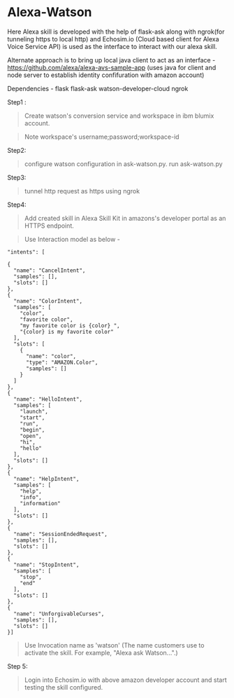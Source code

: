 # Alexa-Watson

Here Alexa skill is developed with the help of flask-ask along with ngrok(for tunneling https to local http) and Echosim.io (Cloud based client for Alexa Voice Service API) is used as the interface to interact with our alexa skill.

Alternate approach is to bring up local java client to act as an interface - https://github.com/alexa/alexa-avs-sample-app (uses java for client and node server to establish identity confifuration with amazon account)

Dependencies -
flask
flask-ask
watson-developer-cloud
ngrok 

Step1 :
 > Create watson's conversion service and workspace in ibm blumix account.
 
 > Note workspace's username;password;workspace-id


Step2:
> configure watson configuration in ask-watson.py. run ask-watson.py

Step3:
> tunnel http request as https using ngrok

Step4:
> Add created skill in Alexa Skill Kit in amazons's developer portal as an HTTPS endpoint.

> Use Interaction model as below -
  
	"intents": [

    {
      "name": "CancelIntent",
      "samples": [],
      "slots": []
    },
    {
      "name": "ColorIntent",
      "samples": [
        "color",
        "favorite color",
        "my favorite color is {color} ",
        "{color} is my favorite color"
      ],
      "slots": [
        {
          "name": "color",
          "type": "AMAZON.Color",
          "samples": []
        }
      ]
    },
    {
      "name": "HelloIntent",
      "samples": [
        "launch",
        "start",
        "run",
        "begin",
        "open",
        "hi",
        "hello"
      ],
      "slots": []
    },
    {
      "name": "HelpIntent",
      "samples": [
        "help",
        "info",
        "information"
      ],
      "slots": []
    },
    {
      "name": "SessionEndedRequest",
      "samples": [],
      "slots": []
    },
    {
      "name": "StopIntent",
      "samples": [
        "stop",
        "end"
      ],
      "slots": []
    },
    {
      "name": "UnforgivableCurses",
      "samples": [],
      "slots": []
    }]


> Use Invocation name as 'watson' (The name customers use to activate the skill. For example, "Alexa ask Watson...".)

Step 5:
> Login into Echosim.io with above amazon developer account and start testing the skill configured.
